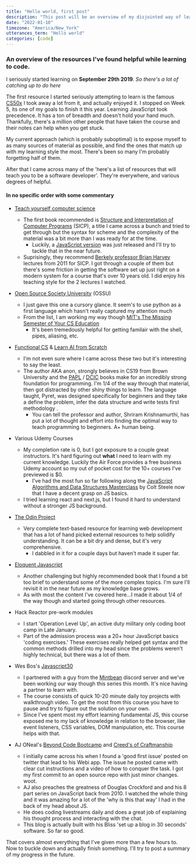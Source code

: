 ```yaml
---
title: "Hello world, first post"
description: "This post will be an overview of my disjointed way of learning 'how to code'."
date: "2022-01-10"
timezone: "America/New_York"
utterances_term: "Hello world"
categories: [code]
---
```


### An overview of the resources I've found helpful while learning to code.

I seriously started learning on **September 29th 2019**.
_So there's a lot of catching up to do here_

The first resource I started seriously attempting to learn is the famous [CS50x](https://cs50.harvard.edu/x/2022/) I took away a lot from it, and actually enjoyed it. I stopped on Week 5, its one of my goals to finish it this year. Learning JavaScript took precedence. It has a ton of breadth and doesn't hold your hand much. Thankfully, there's a million other people that have taken the course and their notes can help when you get stuck.

My current approach (which is probably suboptimal) is to expose myself to as many sources of material as possible, and find the ones that match up with my learning style the most. There's been so many I'm probably forgetting half of them.

After that I came across many  of the 'here's a list of resources that will teach you to be a software developer'. They're everywhere, and various degrees of helpful.

#### In no specific order with some commentary

- [Teach yourself computer science](https://teachyourselfcs.com/)
  - The first book recommended is [Structure and Interpretation of Computer Programs](https://mitpress.mit.edu/sites/default/files/sicp/full-text/book/book.html) (SICP), a title I came across a bunch and tried to get through but the syntax for scheme and the complexity of the material was a bit more than I was ready for at the time.
    - Luckily, a [JavaScript version](https://sourceacademy.org/sicpjs/index) was just released and I'll try to tackle that in the near future.
  - Suprisingly, they recommend [Berkely professor Brian Harvey](https://archive.org/details/ucberkeley_webcast_l28HAzKy0N8) lectures from 2011 for SICP. I got through a couple of them but there's some friction in getting the software set up just right on a modern system for a course that's over 10 years old. I did enjoy his teaching style for the 2 lectures I watched.
- [Open Source Society University](https://github.com/ossu/computer-science) (OSSU)
	-  I just gave this one a cursory glance. It seem's to use python as a first language which hasn't really captured my attention much
	-  From the list, I am working my way though [MIT's The Missing Semester of Your CS Education](https://missing.csail.mit.edu/)
		-  It's been tremedously helpful for getting familair with the shell, pipes, aliasing, etc.
-  [Functional CS](https://functionalcs.github.io/curriculum/) & [Learn AI from Scratch](https://learnaifromscratch.github.io/)
	-  I'm not even sure where I came across these two but it's interesting to say the least.
	-  The author AKA anon, strongly believes in CS19 from Brown University and the [PAPL](https://papl.cs.brown.edu/2020/) / [DCIC](https://dcic-world.org/) books make for an incredibly strong foundation for programming. I'm 1/4 of the way through that material, then got distracted by other shiny things to learn. The language taught, Pyret, was designed specifically for beginners and they take a define the problem, infer the data structure and write tests first methodology .
		- You can tell the professor and author, Shriram Krishnamurthi, has put a lot of thought and effort into finding the optimal way to teach programming to beginners. A+ human being.

- Various Udemy Courses
	- My completion rate is 0, but I got exposure to a couple great instructors. It's hard figuring out **what** I need to learn with my current knowledge. Luckily the Air Force provides a free business Udemy account so my out of pocket cost for the 10+ courses I've previewed is $0.
		- I've had the most fun so far following along the [JavaScript Algorithms and Data Structures Masterclass](https://www.udemy.com/course/js-algorithms-and-data-structures-masterclass/?locale=en_US&persist_locale=) by Colt Steele now that I have a decent grasp on JS basics.
	-  I tried learning react and next.js, but I found it hard to understand without a stronger JS background.
-  [The Odin Project](https://www.theodinproject.com/)
	-  Very complete text-based resource for learning web development that has a lot of hand picked external resources to help solidify understanding. It can be a bit dry and dense, but it's very comprehensive.
		-  I dabbled in it for a couple days but haven't made it super far.
-  [Eloquent Javascript](https://eloquentjavascript.net/)
	-  Another challenging but highly recommended book that I found a bit too brief to understand some of the more complex topics. I'm sure I'll revisit it in the near future as my knowledge base grows.
	-  As with most the content I've covered here...I made it about 1/4 of the way though and started going through other resources.
-  Hack Reactor pre-work modules
	-  I start 'Operation Level Up', an active duty military only coding boot camp in Late January.
	-   Part of the admission process was a 20+ hour JavaScript basics 'coding exercises.' These exercises really helped get syntax and the common methods drilled into my head since the problems weren't highly technical, but there was a lot of them.
-   Wes Bos's [Javascript30](https://javascript30.com/)
	-   I partnered with a guy from the [Mintbean](https://mintbean.io/meets?sort=upcoming) discord server and we've been working our way though this series this month. It's nice having a partner to learn with.
	-   The course consists of quick 10-20 minute daily toy projects with walkthrough video. To get the most from this course you have to pause and try to figure out the solution on your own.
	-   Since I've spent most my effort learning fundamental JS, this course exposed me to my lack of knowledge in relation to the browser, like event listeners, CSS variables, DOM manipulation, etc. This course helps with that.
-   AJ ONeal's [Beyond Code Bootcamp](https://www.youtube.com/channel/UC2KJHARTj6KRpKzLU1sVxBA/videos) and [Creed's of Craftmanship](https://github.com/BeyondCodeBootcamp/beyondcodebootcamp/issues/18)
	-   I initially came across his when I found a 'good first issue' posted on twitter that lead to his Webi app. The issue he posted came with clear cut instructions and a video of how to conquer the task. I got my first commit to an open source repo with just minor changes. woot.
	-   AJ also preaches the greatness of Douglas Crockford and and his 8 part series on JavaScript back from 2010. I watched the whole thing and it was amazing for a lot of the 'why is this that way' I had in the back of my head about JS.
	-   He does coding livestreams daily and does a great job of explaining his thought process and interacting with the chat.
	-   This blog is actually built with his Bliss 'set up a blog in 30 seconds' software. So far so good.

That covers almost everything that I've given more than a few hours to. Now to buckle down and actually finish something. I'll try to post a summary of my progress in the future.
